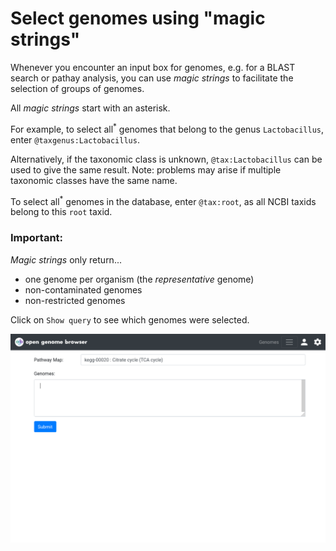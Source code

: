 <link rel="shortcut icon" type="image/svg+xml" href="/opengenomebrowser/favicon.svg">

# Select genomes using "magic strings"

Whenever you encounter an input box for genomes, e.g. for a BLAST search or pathay analysis, you can use _magic strings_ to facilitate the selection of groups of genomes.

All _magic strings_ start with an asterisk.

For example, to select all<sup>*</sup> genomes that belong to the genus `Lactobacillus`, enter `@taxgenus:Lactobacillus`.

Alternatively, if the taxonomic class is unknown, `@tax:Lactobacillus` can be used to give the same result. 
Note: problems may arise if multiple taxonomic classes have the same name.

To select all<sup>*</sup> genomes in the database, enter `@tax:root`, as all NCBI taxids belong to this `root` taxid.

### Important:

_Magic strings_ only return...

  - one genome per organism (the _representative_ genome)
  - non-contaminated genomes
  - non-restricted genomes

Click on `Show query` to see which genomes were selected.

![magic strings demo](../media/magic-strings.apng)
